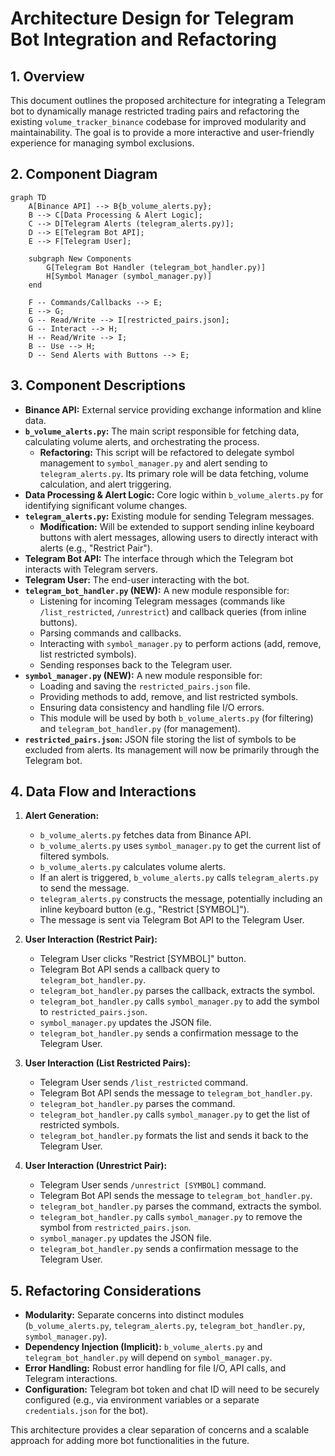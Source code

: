 # Architecture Design for Telegram Bot Integration and Refactoring

## 1. Overview

This document outlines the proposed architecture for integrating a Telegram bot to dynamically manage restricted trading pairs and refactoring the existing `volume_tracker_binance` codebase for improved modularity and maintainability. The goal is to provide a more interactive and user-friendly experience for managing symbol exclusions.

## 2. Component Diagram

```mermaid
graph TD
    A[Binance API] --> B{b_volume_alerts.py};
    B --> C[Data Processing & Alert Logic];
    C --> D[Telegram Alerts (telegram_alerts.py)];
    D --> E[Telegram Bot API];
    E --> F[Telegram User];

    subgraph New Components
        G[Telegram Bot Handler (telegram_bot_handler.py)]
        H[Symbol Manager (symbol_manager.py)]
    end

    F -- Commands/Callbacks --> E;
    E --> G;
    G -- Read/Write --> I[restricted_pairs.json];
    G -- Interact --> H;
    H -- Read/Write --> I;
    B -- Use --> H;
    D -- Send Alerts with Buttons --> E;
```

## 3. Component Descriptions

*   **Binance API:** External service providing exchange information and kline data.
*   **`b_volume_alerts.py`:** The main script responsible for fetching data, calculating volume alerts, and orchestrating the process.
    *   **Refactoring:** This script will be refactored to delegate symbol management to `symbol_manager.py` and alert sending to `telegram_alerts.py`. Its primary role will be data fetching, volume calculation, and alert triggering.
*   **Data Processing & Alert Logic:** Core logic within `b_volume_alerts.py` for identifying significant volume changes.
*   **`telegram_alerts.py`:** Existing module for sending Telegram messages.
    *   **Modification:** Will be extended to support sending inline keyboard buttons with alert messages, allowing users to directly interact with alerts (e.g., "Restrict Pair").
*   **Telegram Bot API:** The interface through which the Telegram bot interacts with Telegram servers.
*   **Telegram User:** The end-user interacting with the bot.
*   **`telegram_bot_handler.py` (NEW):** A new module responsible for:
    *   Listening for incoming Telegram messages (commands like `/list_restricted`, `/unrestrict`) and callback queries (from inline buttons).
    *   Parsing commands and callbacks.
    *   Interacting with `symbol_manager.py` to perform actions (add, remove, list restricted symbols).
    *   Sending responses back to the Telegram user.
*   **`symbol_manager.py` (NEW):** A new module responsible for:
    *   Loading and saving the `restricted_pairs.json` file.
    *   Providing methods to add, remove, and list restricted symbols.
    *   Ensuring data consistency and handling file I/O errors.
    *   This module will be used by both `b_volume_alerts.py` (for filtering) and `telegram_bot_handler.py` (for management).
*   **`restricted_pairs.json`:** JSON file storing the list of symbols to be excluded from alerts. Its management will now be primarily through the Telegram bot.

## 4. Data Flow and Interactions

1.  **Alert Generation:**
    *   `b_volume_alerts.py` fetches data from Binance API.
    *   `b_volume_alerts.py` uses `symbol_manager.py` to get the current list of filtered symbols.
    *   `b_volume_alerts.py` calculates volume alerts.
    *   If an alert is triggered, `b_volume_alerts.py` calls `telegram_alerts.py` to send the message.
    *   `telegram_alerts.py` constructs the message, potentially including an inline keyboard button (e.g., "Restrict [SYMBOL]").
    *   The message is sent via Telegram Bot API to the Telegram User.

2.  **User Interaction (Restrict Pair):**
    *   Telegram User clicks "Restrict [SYMBOL]" button.
    *   Telegram Bot API sends a callback query to `telegram_bot_handler.py`.
    *   `telegram_bot_handler.py` parses the callback, extracts the symbol.
    *   `telegram_bot_handler.py` calls `symbol_manager.py` to add the symbol to `restricted_pairs.json`.
    *   `symbol_manager.py` updates the JSON file.
    *   `telegram_bot_handler.py` sends a confirmation message to the Telegram User.

3.  **User Interaction (List Restricted Pairs):**
    *   Telegram User sends `/list_restricted` command.
    *   Telegram Bot API sends the message to `telegram_bot_handler.py`.
    *   `telegram_bot_handler.py` parses the command.
    *   `telegram_bot_handler.py` calls `symbol_manager.py` to get the list of restricted symbols.
    *   `telegram_bot_handler.py` formats the list and sends it back to the Telegram User.

4.  **User Interaction (Unrestrict Pair):**
    *   Telegram User sends `/unrestrict [SYMBOL]` command.
    *   Telegram Bot API sends the message to `telegram_bot_handler.py`.
    *   `telegram_bot_handler.py` parses the command, extracts the symbol.
    *   `telegram_bot_handler.py` calls `symbol_manager.py` to remove the symbol from `restricted_pairs.json`.
    *   `symbol_manager.py` updates the JSON file.
    *   `telegram_bot_handler.py` sends a confirmation message to the Telegram User.

## 5. Refactoring Considerations

*   **Modularity:** Separate concerns into distinct modules (`b_volume_alerts.py`, `telegram_alerts.py`, `telegram_bot_handler.py`, `symbol_manager.py`).
*   **Dependency Injection (Implicit):** `b_volume_alerts.py` and `telegram_bot_handler.py` will depend on `symbol_manager.py`.
*   **Error Handling:** Robust error handling for file I/O, API calls, and Telegram interactions.
*   **Configuration:** Telegram bot token and chat ID will need to be securely configured (e.g., via environment variables or a separate `credentials.json` for the bot).

This architecture provides a clear separation of concerns and a scalable approach for adding more bot functionalities in the future.